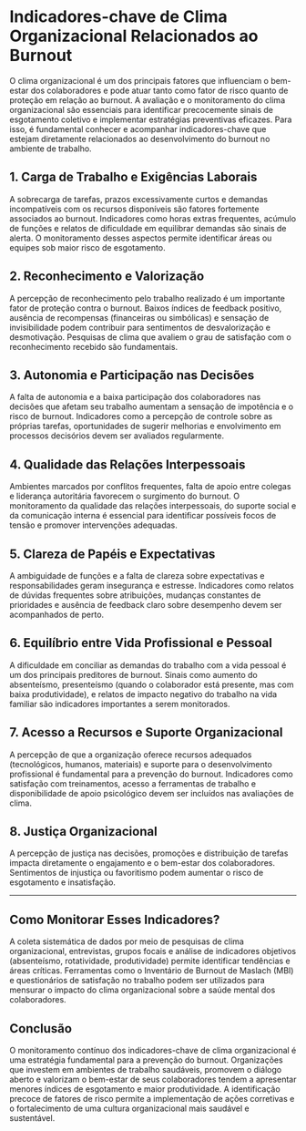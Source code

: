 # Indicadores-chave de Clima Organizacional Relacionados ao Burnout

O clima organizacional é um dos principais fatores que influenciam o bem-estar dos colaboradores e pode atuar tanto como fator de risco quanto de proteção em relação ao burnout. A avaliação e o monitoramento do clima organizacional são essenciais para identificar precocemente sinais de esgotamento coletivo e implementar estratégias preventivas eficazes. Para isso, é fundamental conhecer e acompanhar indicadores-chave que estejam diretamente relacionados ao desenvolvimento do burnout no ambiente de trabalho.

## 1. **Carga de Trabalho e Exigências Laborais**

A sobrecarga de tarefas, prazos excessivamente curtos e demandas incompatíveis com os recursos disponíveis são fatores fortemente associados ao burnout. Indicadores como horas extras frequentes, acúmulo de funções e relatos de dificuldade em equilibrar demandas são sinais de alerta. O monitoramento desses aspectos permite identificar áreas ou equipes sob maior risco de esgotamento.

## 2. **Reconhecimento e Valorização**

A percepção de reconhecimento pelo trabalho realizado é um importante fator de proteção contra o burnout. Baixos índices de feedback positivo, ausência de recompensas (financeiras ou simbólicas) e sensação de invisibilidade podem contribuir para sentimentos de desvalorização e desmotivação. Pesquisas de clima que avaliem o grau de satisfação com o reconhecimento recebido são fundamentais.

## 3. **Autonomia e Participação nas Decisões**

A falta de autonomia e a baixa participação dos colaboradores nas decisões que afetam seu trabalho aumentam a sensação de impotência e o risco de burnout. Indicadores como a percepção de controle sobre as próprias tarefas, oportunidades de sugerir melhorias e envolvimento em processos decisórios devem ser avaliados regularmente.

## 4. **Qualidade das Relações Interpessoais**

Ambientes marcados por conflitos frequentes, falta de apoio entre colegas e liderança autoritária favorecem o surgimento do burnout. O monitoramento da qualidade das relações interpessoais, do suporte social e da comunicação interna é essencial para identificar possíveis focos de tensão e promover intervenções adequadas.

## 5. **Clareza de Papéis e Expectativas**

A ambiguidade de funções e a falta de clareza sobre expectativas e responsabilidades geram insegurança e estresse. Indicadores como relatos de dúvidas frequentes sobre atribuições, mudanças constantes de prioridades e ausência de feedback claro sobre desempenho devem ser acompanhados de perto.

## 6. **Equilíbrio entre Vida Profissional e Pessoal**

A dificuldade em conciliar as demandas do trabalho com a vida pessoal é um dos principais preditores de burnout. Sinais como aumento do absenteísmo, presenteísmo (quando o colaborador está presente, mas com baixa produtividade), e relatos de impacto negativo do trabalho na vida familiar são indicadores importantes a serem monitorados.

## 7. **Acesso a Recursos e Suporte Organizacional**

A percepção de que a organização oferece recursos adequados (tecnológicos, humanos, materiais) e suporte para o desenvolvimento profissional é fundamental para a prevenção do burnout. Indicadores como satisfação com treinamentos, acesso a ferramentas de trabalho e disponibilidade de apoio psicológico devem ser incluídos nas avaliações de clima.

## 8. **Justiça Organizacional**

A percepção de justiça nas decisões, promoções e distribuição de tarefas impacta diretamente o engajamento e o bem-estar dos colaboradores. Sentimentos de injustiça ou favoritismo podem aumentar o risco de esgotamento e insatisfação.

---

## **Como Monitorar Esses Indicadores?**

A coleta sistemática de dados por meio de pesquisas de clima organizacional, entrevistas, grupos focais e análise de indicadores objetivos (absenteísmo, rotatividade, produtividade) permite identificar tendências e áreas críticas. Ferramentas como o Inventário de Burnout de Maslach (MBI) e questionários de satisfação no trabalho podem ser utilizados para mensurar o impacto do clima organizacional sobre a saúde mental dos colaboradores.

## **Conclusão**

O monitoramento contínuo dos indicadores-chave de clima organizacional é uma estratégia fundamental para a prevenção do burnout. Organizações que investem em ambientes de trabalho saudáveis, promovem o diálogo aberto e valorizam o bem-estar de seus colaboradores tendem a apresentar menores índices de esgotamento e maior produtividade. A identificação precoce de fatores de risco permite a implementação de ações corretivas e o fortalecimento de uma cultura organizacional mais saudável e sustentável.